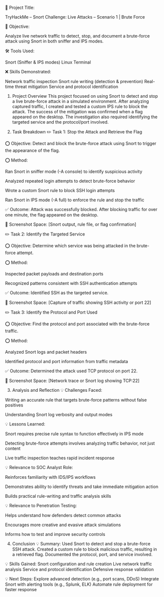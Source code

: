 📝 Project Title:

TryHackMe – Snort Challenge: Live Attacks – Scenario 1 | Brute Force

🎯 Objective:

Analyze live network traffic to detect, stop, and document a brute-force attack using Snort in both sniffer and IPS modes.

🛠️ Tools Used:

Snort (Sniffer & IPS modes)
Linux Terminal

❌ Skills Demonstrated:

Network traffic inspection
Snort rule writing (detection & prevention)
Real-time threat mitigation
Service and protocol identification

1. Project Overview
This project focused on using Snort to detect and stop a live brute-force attack in a simulated environment. After analyzing captured traffic, I created and tested a custom IPS rule to block the attack. The success of the mitigation was confirmed when a flag appeared on the desktop. The investigation also required identifying the targeted service and the protocol/port involved.

2. Task Breakdown
✏️ Task 1: Stop the Attack and Retrieve the Flag

⭕️ Objective:
Detect and block the brute-force attack using Snort to trigger the appearance of the flag.

⭕️ Method:

Ran Snort in sniffer mode (-A console) to identify suspicious activity

Analyzed repeated login attempts to detect brute-force behavior

Wrote a custom Snort rule to block SSH login attempts

Ran Snort in IPS mode (-A full) to enforce the rule and stop the traffic

✅ Outcome:
Attack was successfully blocked. After blocking traffic for over one minute, the flag appeared on the desktop.

📸 Screenshot Space:
[Snort output, rule file, or flag confirmation]

✏️ Task 2: Identify the Targeted Service

⭕️ Objective:
Determine which service was being attacked in the brute-force attempt.

⭕️ Method:

Inspected packet payloads and destination ports

Recognized patterns consistent with SSH authentication attempts

✅ Outcome:
Identified SSH as the targeted service.

📸 Screenshot Space:
[Capture of traffic showing SSH activity or port 22]

✏️ Task 3: Identify the Protocol and Port Used

⭕️ Objective:
Find the protocol and port associated with the brute-force traffic.

⭕️ Method:

Analyzed Snort logs and packet headers

Identified protocol and port information from traffic metadata

✅ Outcome:
Determined the attack used TCP protocol on port 22.

📸 Screenshot Space:
[Network trace or Snort log showing TCP:22]

3. Analysis and Reflection
💡 Challenges Faced:

Writing an accurate rule that targets brute-force patterns without false positives

Understanding Snort log verbosity and output modes

💡 Lessons Learned:

Snort requires precise rule syntax to function effectively in IPS mode

Detecting brute-force attempts involves analyzing traffic behavior, not just content

Live traffic inspection teaches rapid incident response

💡 Relevance to SOC Analyst Role:

Reinforces familiarity with IDS/IPS workflows

Demonstrates ability to identify threats and take immediate mitigation action

Builds practical rule-writing and traffic analysis skills

💡 Relevance to Penetration Testing:

Helps understand how defenders detect common attacks

Encourages more creative and evasive attack simulations

Informs how to test and improve security controls

4. Conclusion
💡 Summary:
Used Snort to detect and stop a brute-force SSH attack. Created a custom rule to block malicious traffic, resulting in a retrieved flag. Documented the protocol, port, and service involved.

💡 Skills Gained:
Snort configuration and rule creation
Live network traffic analysis
Service and protocol identification
Defensive response validation

💡 Next Steps:
Explore advanced detection (e.g., port scans, DDoS)
Integrate Snort with alerting tools (e.g., Splunk, ELK)
Automate rule deployment for faster response
